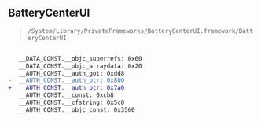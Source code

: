 ## BatteryCenterUI

> `/System/Library/PrivateFrameworks/BatteryCenterUI.framework/BatteryCenterUI`

```diff

   __DATA_CONST.__objc_superrefs: 0x60
   __DATA_CONST.__objc_arraydata: 0x20
   __AUTH_CONST.__auth_got: 0xdd8
-  __AUTH_CONST.__auth_ptr: 0x800
+  __AUTH_CONST.__auth_ptr: 0x7a0
   __AUTH_CONST.__const: 0xcb8
   __AUTH_CONST.__cfstring: 0x5c0
   __AUTH_CONST.__objc_const: 0x3560

```
